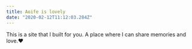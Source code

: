 ```yaml
---
title: Aoife is lovely
date: "2020-02-12T11:12:03.284Z"
---
```


This is a site that I built for you. A place where I can share memories and love.♥️
